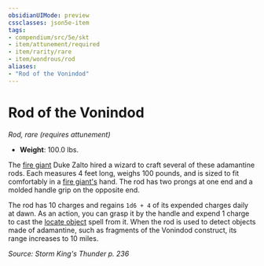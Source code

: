 ```yaml
---
obsidianUIMode: preview
cssclasses: json5e-item
tags:
- compendium/src/5e/skt
- item/attunement/required
- item/rarity/rare
- item/wondrous/rod
aliases: 
- "Rod of the Vonindod"
---
```

# Rod of the Vonindod
*Rod, rare (requires attunement)*  

- **Weight**: 100.0 lbs.

The [fire giant](/compendium/bestiary/giant/fire-giant.md) Duke Zalto hired a wizard to craft several of these adamantine rods. Each measures 4 feet long, weighs 100 pounds, and is sized to fit comfortably in a [fire giant's](/compendium/bestiary/giant/fire-giant.md) hand. The rod has two prongs at one end and a molded handle grip on the opposite end.

The rod has 10 charges and regains `1d6 + 4` of its expended charges daily at dawn. As an action, you can grasp it by the handle and expend 1 charge to cast the [locate object](/compendium/spells/locate-object.md) spell from it. When the rod is used to detect objects made of adamantine, such as fragments of the Vonindod construct, its range increases to 10 miles.

*Source: Storm King's Thunder p. 236*